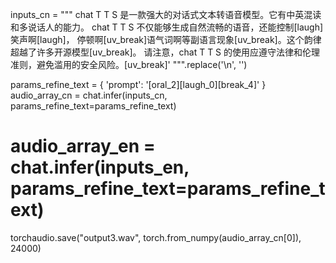 inputs_cn = """
chat T T S 是一款强大的对话式文本转语音模型。它有中英混读和多说话人的能力。
chat T T S 不仅能够生成自然流畅的语音，还能控制[laugh]笑声啊[laugh]，
停顿啊[uv_break]语气词啊等副语言现象[uv_break]。这个韵律超越了许多开源模型[uv_break]。
请注意，chat T T S 的使用应遵守法律和伦理准则，避免滥用的安全风险。[uv_break]'
""".replace('\n', '')

params_refine_text = {
  'prompt': '[oral_2][laugh_0][break_4]'
} 
audio_array_cn = chat.infer(inputs_cn, params_refine_text=params_refine_text)
# audio_array_en = chat.infer(inputs_en, params_refine_text=params_refine_text)

torchaudio.save("output3.wav", torch.from_numpy(audio_array_cn[0]), 24000)
